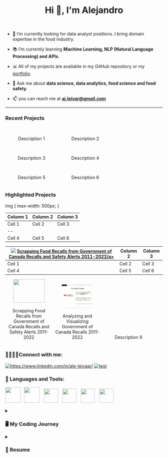 <h1 align="center">Hi 👋, I'm Alejandro</h1>
<p>&nbsp;</p>

- 🏢 I’m currently looking for data analyst positions. I bring domain expertise in the food industry.

- 📚 I’m currently learning **Machine Learning, NLP (Natural Language Processing) and APIs**.

- 📊 All of my projects are available in my GitHub repository or my [portfolio](https://bit.ly/3NRN7pm).

- 💬 Ask me about **data science, data analytics, food science and food safety**.

- 📫 you can reach me at **aj.leivar@gmail.com**

---
<h3 align="left"> Recent Projects </h3>

<div align="center" style="display: inline-block; width: 33.33%;">
  <img src="image1.jpg" alt="">
  <p>Description 1</p>
</div>

<!-- Image 2 -->
<div align="center" style="display: inline-block; width: 33.33%;">
  <img src="image2.jpg" alt="">
  <p>Description 2</p>
</div>

<!-- Image 3 -->
<div align="center" style="display: inline-block; width: 33.33%;">
  <img src="image3.jpg" alt="">
  <p>Description 3</p>
</div>

<!-- Image 4 -->
<div align="center" style="display: inline-block; width: 33.33%;">
  <img src="image4.jpg" alt="">
  <p>Description 4</p>
</div>

<!-- Image 5 -->
<div align="center" style="display: inline-block; width: 33.33%;">
  <img src="image5.jpg" alt="">
  <p>Description 5</p>
</div>

<!-- Image 6 -->
<div align="center" style="display: inline-block; width: 33.33%;">
  <img src="image6.jpg" alt="">
  <p>Description 6</p>
</div>


<br>

<h3 align="left"> Highlighted Projects </h3>

img {
  max-width: 500px;
}

| Column 1 | Column 2 | Column 3 |
|----------|----------|----------|
| Cell 1   | Cell 2   | Cell 3   |
|--
| Cell 4   | Cell 5   | Cell 6   |

| ![](https://github.com/aleivaar94/images-projects/blob/master/extracting-recalls-links.gif) <a href="https://example.com">Scrapping Food Recalls from Government of Canada Recalls and Safety Alerts 2011-2022/a>| Column 2 | Column 3 |
|----------|----------|----------|
| Cell 1   | Cell 2   | Cell 3   |
| Cell 4   | Cell 5   | Cell 6   |

<!-- Image 1 -->
<div align="center" style="display: inline-block; width: 30%;">
  <img src="https://github.com/aleivaar94/images-projects/blob/master/extracting-recalls-links.gif" height=75 width=100/>
  <p>Scrapping Food Recalls from Government of Canada Recalls and Safety Alerts 2011-2022</p>
</div>

<!-- Image 2 -->
<div align="center" style="display: inline-block; width: 30%;">
  <img src="https://github.com/aleivaar94/Part-III-Part-IV-Scrapping-Food-Recalls-from-Government-of-Canada-Recalls-and-Safety-Alerts/raw/master/Power-BI/CFIA-recalls-2022.gif" height=75 width=100/>
  <p>Analyzing and Visualizing Government of Canada Recalls 2011-2022</p>
</div>

<!-- Image 9 -->
<div align="center" style="display: inline-block; width: 33.33%;">
  <img src="image9.jpg" alt="">
  <p>Description 9</p>
</div>

<br>

<h3 align="left"> 🫱🏼‍🫲🏽Connect with me:</h3>
<p align="left">
<a href="https://www.linkedin.com/in/ale-leivaar/" target="blank"><img align="center" src="https://raw.githubusercontent.com/rahuldkjain/github-profile-readme-generator/master/src/images/icons/Social/linked-in-alt.svg" alt="https://www.linkedin.com/in/ale-leivaar/" height="30" width="40" /></a>
<a href="https://stackoverflow.com/users/14294794/alejandro-l" target="blank"><img align="center" src="https://raw.githubusercontent.com/rahuldkjain/github-profile-readme-generator/master/src/images/icons/Social/stack-overflow.svg" alt="test" height="30" width="40" /></a>
</p>


<h3 align="left">🧰 Languages and Tools:</h3>
<p align="left"> 
<img align="left" width="50px" height="50px" style="padding-right:10px;" src="https://cdn.jsdelivr.net/gh/devicons/devicon/icons/python/python-original-wordmark.svg" /> 
<!-- <img width="50px" height="50px" style="padding-right:10px;" src="https://cdn.jsdelivr.net/gh/devicons/devicon/icons/pandas/pandas-original-wordmark.svg"/> -->
<img width="50px" height="50px" style="padding-right:10px;" src="https://upload.wikimedia.org/wikipedia/commons/0/05/Scikit_learn_logo_small.svg"/>
<!-- <img width="45px" height="45px" style="padding-right:10px;" src="https://seaborn.pydata.org/_images/logo-tall-lightbg.svg"/> -->
<img width="45px" height="45px" style="padding-right:10px;" src="https://www.vectorlogo.zone/logos/sqlite/sqlite-icon.svg"/>
<img width="45px" height="45px" style="padding-right:10px;" src="https://img.icons8.com/color/512/power-bi.png"/>
<img width="45px" height="45px" style="padding-right:10px;" src="https://img.icons8.com/color/512/tableau-software.png"/>
<img width="45px" height="45px" style="padding-right:10px;" src="https://img.icons8.com/color/512/microsoft-excel-2019.png"/>
</p>

<!-- if you want to add hyperlink to icon: -->
<!-- <a href="https://d3js.org/" target="_blank" rel="noreferrer"> <img src="https://cdn.jsdelivr.net/gh/devicons/devicon/icons/python/python-original-wordmark.svg" alt="d3js" width="40" height="40"/> </a>  -->




<details>
 <summary><h3>🖥️ My Coding Journey</h3></summary>
   I was introduced to SQL and advanced Excel when I was working as a quality engineer for IBM. There I realized the power a couple lines of code to solve business problems. As a naturally curious person and always looking to learn something new I stumbled upon Python, after searching other coding languages specifically for data analysis. Next thing you know, I was already applying Excel and Python to understand the data collected in my chemistry experiments while I did my masters research in food science at UBC.
   <br>
   <br>
   After graduating and working in quality and food safety I decided that a career where I could use data and some code to make better decisions was what I wanted. Although I remain passionate about the food industry.
   <br>
   <br>
   That brings me to today. I still am very curious and driven to learn the ins and outs to become a successful data scientist. Keep a look out as I will be uploading more data projects in my repo.

   Cheers!
</details>

<details>
 <summary><h3>📜 Resume</h3></summary>

<h3 align='center'><b>SKILLS</b></h3>

| BI Tools | Data Analysis | Databases | Other  |
|:-------------|:---------------:|:---------------:|:-----|
| Power BI, Tableau | Python, Excel   | SQL | SAP, MRPEasy  |

---

<h3 align='center'><b>EXPERIENCE</b></h3>
<br>

**INSIGHTS & ANALYTICS SPECIALIST |** *Spread'Em Kitchen* 
<br>
<small>Nov 2022 - Dec 2022</small>

Data analysis of food CPG (consumer packaged goods) sales and marketing
data to inform effective promotions and efficient distribution points.
Customer analytics to understand customer needs.

**Key Contributions:**

- Compiled a database of POS reports from 5 different CPG distributors, ensuring data quality and consistency.

**BUSINESS DEVELOPMENT COORDINATOR |** *Herbaland Naturals* 
<br>
<small>Apr 2022 - Jul 2022</small>

Project management of nutraceutical, candy, and snack private label
projects. Communication of customers business needs to key areas of the
business. Providing sales pitches and maintaining customer
relationships.

**QUALITY ASSURANCE TECHNICIAN /|** *The Very Good Food Co* 
<br>
<small>Feb 2021 - Feb 2022</small>

Monitoring and maintenance of the quality KPIs and the food safety
management system. Developed standard operating procedures (SOPs),
including change management process of raw materials. Led internal GMP
audits.

**Key Contributions:**

-   Created a system to log and analyse sanitation KPIs using Excel that
    demonstrated effective hygiene procedures to globally recognized
    third party food safety audit. Project in Portfolio.

**QUALITY ENGINEER |** *IBM* 
<br>
<small>Dec 2017 - Oct 2018</small>

Responsible for monitoring and reporting quality KPIs using data
analysis with Excel, SQL, and BI Cognos Analytics (BI Tool).

**Key Contributions:**

-   Reduced hard drive screw defects by 15%, which resulted in increased
    speed assembly and 110k+ annual savings related to waste.

---
<h3 align='center'><b>EDUCATION</b></h3>
<br>

**MSc FOOD SCIENCE \|** *University of British Columbia* - Canada
<br> 
<small>Jan 2019 - Oct 2020</small>

**BSc BIOTECHNOLOGY ENGINEERING \|** *Tec de Monterrey* - Mexico
<br> 
<small>Aug 2012 - May 2017</small>


---

<h3 align='center'><b>PROFESSIONAL DEVELOPMENT</b></h3>
<br>

**DATA SCIENTIST: MACHINE LEARNINING \|** *Codecademy*
<br> 
<small>2022</small>

**DATA SCIENTIST: NATURAL LANGUAGE PROCESSING \|** *Codecademy*
<br> 
<small>2022</small>

**DATA SCIENTIST: ANALYTICS SPECIALIST \|** *Codecademy*
<br> 
<small>2022</small>

**DATA ANALYST IN PYTHON \|** *Dataquest *
<br> 
<small>2020</small>
</details>
